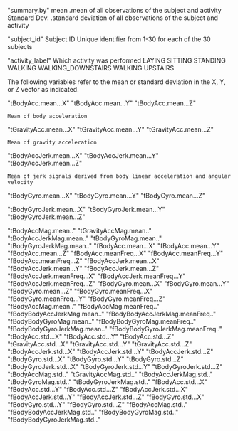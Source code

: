 "summary.by"
	mean .mean of all observations of the subject and activity 
	Standard Dev. .standard deviation of all observations of the subject and activity
	
"subject_id"
	Subject ID
		Unique identifier from 1-30 for each of the 30 subjects

"activity_label"
	Which activity was performed
		LAYING
		SITTING
		STANDING
		WALKING
		WALKING_DOWNSTAIRS
		WALKING UPSTAIRS
		
The following variables refer to the mean or standard deviation in the X, Y, or Z vector as indicated. 
	
"tBodyAcc.mean...X"
"tBodyAcc.mean...Y"
"tBodyAcc.mean...Z"

	Mean of body acceleration 
	
"tGravityAcc.mean...X"
"tGravityAcc.mean...Y"
"tGravityAcc.mean...Z"

	Mean of gravity acceleration
		
"tBodyAccJerk.mean...X"
"tBodyAccJerk.mean...Y"
"tBodyAccJerk.mean...Z"
		
	Mean of jerk signals derived from body linear acceleration and angular velocity
	
"tBodyGyro.mean...X"
"tBodyGyro.mean...Y"
"tBodyGyro.mean...Z"

"tBodyGyroJerk.mean...X"
"tBodyGyroJerk.mean...Y"
"tBodyGyroJerk.mean...Z"

"tBodyAccMag.mean.."
"tGravityAccMag.mean.."
"tBodyAccJerkMag.mean.."
"tBodyGyroMag.mean.."
"tBodyGyroJerkMag.mean.."
"fBodyAcc.mean...X"
"fBodyAcc.mean...Y"
"fBodyAcc.mean...Z"
"fBodyAcc.meanFreq...X"
"fBodyAcc.meanFreq...Y"
"fBodyAcc.meanFreq...Z"
"fBodyAccJerk.mean...X"
"fBodyAccJerk.mean...Y"
"fBodyAccJerk.mean...Z"
"fBodyAccJerk.meanFreq...X"
"fBodyAccJerk.meanFreq...Y"
"fBodyAccJerk.meanFreq...Z"
"fBodyGyro.mean...X"
"fBodyGyro.mean...Y"
"fBodyGyro.mean...Z"
"fBodyGyro.meanFreq...X"
"fBodyGyro.meanFreq...Y"
"fBodyGyro.meanFreq...Z"
"fBodyAccMag.mean.."
"fBodyAccMag.meanFreq.."
"fBodyBodyAccJerkMag.mean.."
"fBodyBodyAccJerkMag.meanFreq.."
"fBodyBodyGyroMag.mean.."
"fBodyBodyGyroMag.meanFreq.."
"fBodyBodyGyroJerkMag.mean.."
"fBodyBodyGyroJerkMag.meanFreq.."
"tBodyAcc.std...X"
"tBodyAcc.std...Y"
"tBodyAcc.std...Z"
"tGravityAcc.std...X"
"tGravityAcc.std...Y"
"tGravityAcc.std...Z"
"tBodyAccJerk.std...X"
"tBodyAccJerk.std...Y"
"tBodyAccJerk.std...Z"
"tBodyGyro.std...X"
"tBodyGyro.std...Y"
"tBodyGyro.std...Z"
"tBodyGyroJerk.std...X"
"tBodyGyroJerk.std...Y"
"tBodyGyroJerk.std...Z"
"tBodyAccMag.std.."
"tGravityAccMag.std.."
"tBodyAccJerkMag.std.."
"tBodyGyroMag.std.."
"tBodyGyroJerkMag.std.."
"fBodyAcc.std...X"
"fBodyAcc.std...Y"
"fBodyAcc.std...Z"
"fBodyAccJerk.std...X"
"fBodyAccJerk.std...Y"
"fBodyAccJerk.std...Z"
"fBodyGyro.std...X"
"fBodyGyro.std...Y"
"fBodyGyro.std...Z"
"fBodyAccMag.std.."
"fBodyBodyAccJerkMag.std.."
"fBodyBodyGyroMag.std.."
"fBodyBodyGyroJerkMag.std.."



